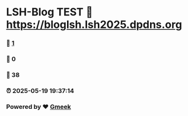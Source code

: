 # LSH-Blog TEST :link: https://bloglsh.lsh2025.dpdns.org 
### :page_facing_up: [1](https://bloglsh.lsh2025.dpdns.org) 
### :speech_balloon: 0 
### :hibiscus: 38 
### :alarm_clock: 2025-05-19 19:37:14 
### Powered by :heart: [Gmeek](https://github.com/Meekdai/Gmeek)
